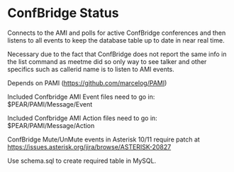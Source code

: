 ConfBridge Status
=================

Connects to the AMI and polls for active ConfBridge conferences and then
listens to all events to keep the database table up to date in near
real time.

Necessary due to the fact that ConfBridge does not report the same info
in the list command as meetme did so only way to see talker and other
specifics such as callerid name is to listen to AMI events.

Depends on PAMI (https://github.com/marcelog/PAMI)

Included Confbridge AMI Event files need to go in:
$PEAR/PAMI/Message/Event

Included Confbridge AMI Action files need to go in:
$PEAR/PAMI/Message/Action

ConfBridge Mute/UnMute events in Asterisk 10/11 require patch at
https://issues.asterisk.org/jira/browse/ASTERISK-20827

Use schema.sql to create required table in MySQL.
